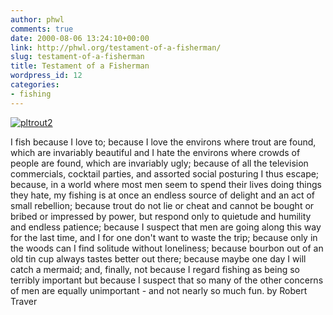 ```yaml
---
author: phwl
comments: true
date: 2000-08-06 13:24:10+00:00
link: http://phwl.org/testament-of-a-fisherman/
slug: testament-of-a-fisherman
title: Testament of a Fisherman
wordpress_id: 12
categories:
- fishing
---
```


[![pltrout2](http://phwl.org/wp-content/uploads/2000/08/pltrout2.jpg)](http://phwl.org/wp-content/uploads/2000/08/pltrout2.jpg)

I fish because I love to; because I love the environs where trout are found, which are invariably beautiful and I hate the environs where crowds of people are found, which are invariably ugly; because of all the television commercials, cocktail parties, and assorted social posturing I thus escape; because, in a world where most men seem to spend their lives doing things they hate, my fishing is at once an endless source of delight and an act of small rebellion; because trout do not lie or cheat and cannot be bought or bribed or impressed by power, but respond only to quietude and humility and endless patience; because I suspect that men are going along this way for the last time, and I for one don't want to waste the trip; because only in the woods can I find solitude without loneliness; because bourbon out of an old tin cup always tastes better out there; because maybe one day I will catch a mermaid; and, finally, not because I regard fishing as being so terribly important but because I suspect that so many of the other concerns of men are equally unimportant - and not nearly so much fun.
by Robert Traver
